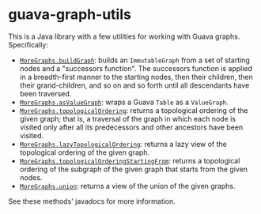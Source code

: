 # guava-graph-utils

This is a Java library with a few utilities for working with Guava graphs. Specifically:

- [`MoreGraphs.buildGraph`](src/main/java/com/github/jbduncan/guavagraphutils/MoreGraphs.java):
  builds an `ImmutableGraph` from a set of starting nodes and a "successors function". The
  successors function is applied in a breadth-first manner to the starting nodes, then their
  children, then their grand-children, and so on and so forth until all descendants have been
  traversed.
- [`MoreGraphs.asValueGraph`](src/main/java/com/github/jbduncan/guavagraphutils/MoreGraphs.java):
  wraps a Guava `Table` as a `ValueGraph`.
- [`MoreGraphs.topologicalOrdering`](src/main/java/com/github/jbduncan/guavagraphutils/MoreGraphs.java):
  returns a topological ordering of the given graph; that is, a traversal of the graph in which
  each node is visited only after all its predecessors and other ancestors have been visited.
- [`MoreGraphs.lazyTopologicalOrdering`](src/main/java/com/github/jbduncan/guavagraphutils/MoreGraphs.java):
  returns a lazy view of the topological ordering of the given graph.
- [`MoreGraphs.topologicalOrderingStartingFrom`](src/main/java/com/github/jbduncan/guavagraphutils/MoreGraphs.java):
  returns a topological ordering of the subgraph of the given graph that starts from the given
  nodes.
- [`MoreGraphs.union`](src/main/java/com/github/jbduncan/guavagraphutils/MoreGraphs.java): returns
  a view of the union of the given graphs.

See these methods' javadocs for more information.
